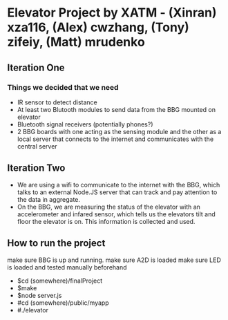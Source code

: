 # Elevator Project by XATM - (Xinran) xza116, (Alex) cwzhang, (Tony) zifeiy, (Matt) mrudenko
## Iteration One 
### Things we decided that we need
* IR sensor to detect distance
* At least two Blutooth modules to send data from the BBG mounted on elevator 
* Bluetooth signal receivers (potentially phones?)
* 2 BBG boards with one acting as the sensing module and the other as a local server that connects to the internet and communicates with the central server

## Iteration Two
* We are using a wifi to communicate to the internet with the BBG, which talks to an external Node.JS server that can track and pay attention to the data in aggregate.
* On the BBG, we are measuring the status of the elevator with an accelerometer and infared sensor, which tells us the elevators tilt and floor the elevator is on. This information is collected and used.

## How to run the project 
make sure BBG is up and running.
make sure A2D is loaded 
make sure LED is loaded and tested manually beforehand
* $cd (somewhere)/finalProject
* $make
* $node server.js
* #cd (somewhere)/public/myapp
* #./elevator  
